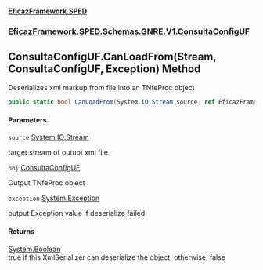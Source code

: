 #### [EficazFramework.SPED](EficazFrameworkSPED.md 'EficazFramework SPED')
### [EficazFramework.SPED.Schemas.GNRE.V1](EficazFramework.SPED.Schemas.GNRE.V1.md 'EficazFramework.SPED.Schemas.GNRE.V1').[ConsultaConfigUF](EficazFramework.SPED.Schemas.GNRE.V1/ConsultaConfigUF.md 'EficazFramework.SPED.Schemas.GNRE.V1.ConsultaConfigUF')

## ConsultaConfigUF.CanLoadFrom(Stream, ConsultaConfigUF, Exception) Method

Deserializes xml markup from file into an TNfeProc object

```csharp
public static bool CanLoadFrom(System.IO.Stream source, ref EficazFramework.SPED.Schemas.GNRE.V1.ConsultaConfigUF obj, ref System.Exception exception);
```
#### Parameters

<a name='EficazFramework.SPED.Schemas.GNRE.V1.ConsultaConfigUF.CanLoadFrom(System.IO.Stream,EficazFramework.SPED.Schemas.GNRE.V1.ConsultaConfigUF,System.Exception).source'></a>

`source` [System.IO.Stream](https://docs.microsoft.com/en-us/dotnet/api/System.IO.Stream 'System.IO.Stream')

target stream of outupt xml file

<a name='EficazFramework.SPED.Schemas.GNRE.V1.ConsultaConfigUF.CanLoadFrom(System.IO.Stream,EficazFramework.SPED.Schemas.GNRE.V1.ConsultaConfigUF,System.Exception).obj'></a>

`obj` [ConsultaConfigUF](EficazFramework.SPED.Schemas.GNRE.V1/ConsultaConfigUF.md 'EficazFramework.SPED.Schemas.GNRE.V1.ConsultaConfigUF')

Output TNfeProc object

<a name='EficazFramework.SPED.Schemas.GNRE.V1.ConsultaConfigUF.CanLoadFrom(System.IO.Stream,EficazFramework.SPED.Schemas.GNRE.V1.ConsultaConfigUF,System.Exception).exception'></a>

`exception` [System.Exception](https://docs.microsoft.com/en-us/dotnet/api/System.Exception 'System.Exception')

output Exception value if deserialize failed

#### Returns
[System.Boolean](https://docs.microsoft.com/en-us/dotnet/api/System.Boolean 'System.Boolean')  
true if this XmlSerializer can deserialize the object; otherwise, false